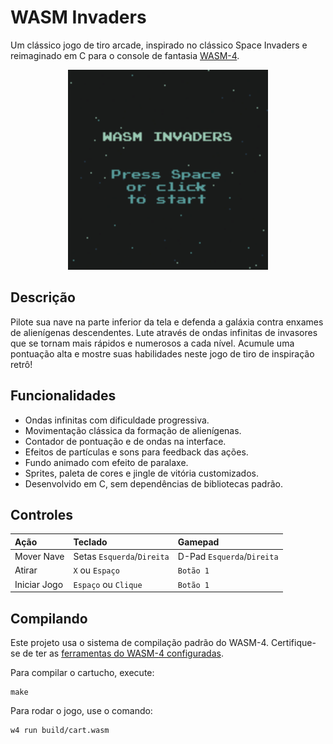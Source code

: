 # WASM Invaders

Um clássico jogo de tiro arcade, inspirado no clássico Space Invaders e reimaginado em C para o console de fantasia [WASM-4](https://wasm4.org).

<p align="center">
    <img src="wasminvaders.png" alt="Gameplay Screenshot" width="320"/>
</p>


## Descrição

Pilote sua nave na parte inferior da tela e defenda a galáxia contra enxames de alienígenas descendentes. Lute através de ondas infinitas de invasores que se tornam mais rápidos e numerosos a cada nível. Acumule uma pontuação alta e mostre suas habilidades neste jogo de tiro de inspiração retrô!

## Funcionalidades

-   Ondas infinitas com dificuldade progressiva.
-   Movimentação clássica da formação de alienígenas.
-   Contador de pontuação e de ondas na interface.
-   Efeitos de partículas e sons para feedback das ações.
-   Fundo animado com efeito de paralaxe.
-   Sprites, paleta de cores e jingle de vitória customizados.
-   Desenvolvido em C, sem dependências de bibliotecas padrão.

## Controles

| Ação          | Teclado                | Gamepad            |
| :------------ | :--------------------- | :----------------- |
| Mover Nave    | Setas `Esquerda`/`Direita` | D-Pad `Esquerda`/`Direita` |
| Atirar        | `X` ou `Espaço`        | `Botão 1`          |
| Iniciar Jogo  | `Espaço` ou `Clique`   | `Botão 1`          |

## Compilando

Este projeto usa o sistema de compilação padrão do WASM-4. Certifique-se de ter as [ferramentas do WASM-4 configuradas](https://wasm4.org/docs/getting-started/setup?code-lang=c#quickstart).

Para compilar o cartucho, execute:

```shell
make
```

Para rodar o jogo, use o comando:

```shell
w4 run build/cart.wasm
```
